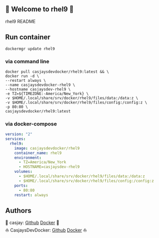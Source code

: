 ## 👋 Welcome to rhel9 🚀  

rhel9 README  
  
  
## Run container

```shell
dockermgr update rhel9
```

### via command line

```shell
docker pull casjaysdevdocker/rhel9:latest && \
docker run -d \
--restart always \
--name casjaysdevdocker-rhel9 \
--hostname casjaysdev-rhel9 \
-e TZ=${TIMEZONE:-America/New_York} \
-v $HOME/.local/share/srv/docker/rhel9/files/data:/data:z \
-v $HOME/.local/share/srv/docker/rhel9/files/config:/config:z \
-p 80:80 \
casjaysdevdocker/rhel9:latest
```

### via docker-compose

```yaml
version: "2"
services:
  rhel9:
    image: casjaysdevdocker/rhel9
    container_name: rhel9
    environment:
      - TZ=America/New_York
      - HOSTNAME=casjaysdev-rhel9
    volumes:
      - $HOME/.local/share/srv/docker/rhel9/files/data:/data:z
      - $HOME/.local/share/srv/docker/rhel9/files/config:/config:z
    ports:
      - 80:80
    restart: always
```

## Authors  

🤖 casjay: [Github](https://github.com/casjay) [Docker](https://hub.docker.com/r/casjay) 🤖  
⛵ CasjaysDevDocker: [Github](https://github.com/casjaysdevdocker) [Docker](https://hub.docker.com/r/casjaysdevdocker) ⛵  
